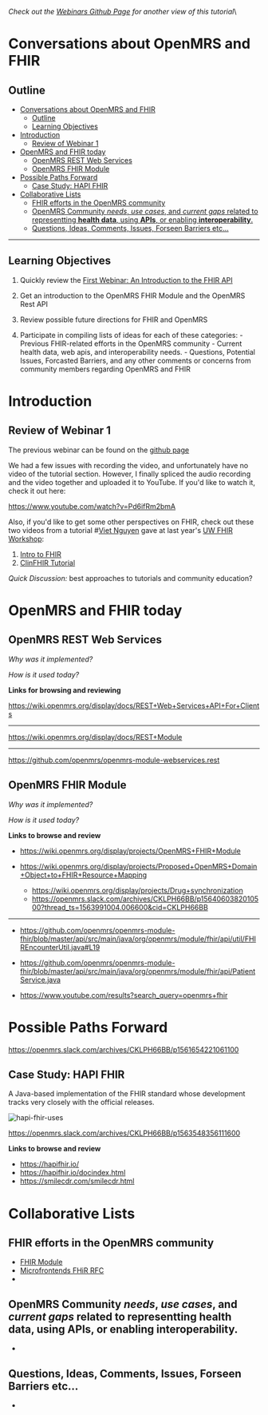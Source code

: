 
*Check out the [Webinars Github Page](https://github.com/uw-fhir/OpenMRS-FHIR-Webinars/tree/master/Webinar-2-OpenMRS-and-FHIR) for another view of this tutorial*\

# Conversations about OpenMRS and FHIR

## Outline
- [Conversations about OpenMRS and FHIR](#conversations-about-openmrs-and-fhir)
  - [Outline](#outline)
  - [Learning Objectives](#learning-objectives)
- [Introduction](#introduction)
  - [Review of Webinar 1](#review-of-webinar-1)
- [OpenMRS and FHIR today](#openmrs-and-fhir-today)
  - [OpenMRS REST Web Services](#openmrs-rest-web-services)
  - [OpenMRS FHIR Module](#openmrs-fhir-module)
- [Possible Paths Forward](#possible-paths-forward)
  - [Case Study: HAPI FHIR](#case-study-hapi-fhir)
- [Collaborative Lists](#collaborative-lists)
  - [FHIR efforts in the OpenMRS community](#fhir-efforts-in-the-openmrs-community)
  - [OpenMRS Community *needs*, *use cases*, and *current gaps* related to representting **health data**, using **APIs**, or enabling **interoperability**.](#openmrs-community-needs-use-cases-and-current-gaps-related-to-representting-health-data-using-apis-or-enabling-interoperability)
  - [Questions, Ideas, Comments, Issues, Forseen Barriers etc...](#questions-ideas-comments-issues-forseen-barriers-etc)

---

## Learning Objectives

1. Quickly review the [First Webinar: An Introduction to the FHIR API](../Webinar-1-Intro-to-FHIR)
  
2. Get an introduction to the OpenMRS FHIR Module and the OpenMRS Rest API

3. Review possible future directions for FHIR and OpenMRS

4. Participate in compiling lists of ideas for each of these categories:
        - Previous FHIR-related efforts in the OpenMRS community
        - Current health data, web apis, and interoperability needs.
        - Questions, Potential Issues, Forcasted Barriers, and any other comments or concerns from community members regarding OpenMRS and FHIR


# Introduction

## Review of Webinar 1

The previous webinar can be found on the [github page](https://github.com/uw-fhir/OpenMRS-FHIR-Webinars/tree/master/Webinar-1-Intro-to-FHIR)

We had a few issues with recording the video, and unfortunately have no video of the tutorial section. However, I finally spliced the audio recording and the video together and uploaded it to YouTube. If you'd like to watch it, check it out here: 

https://www.youtube.com/watch?v=Pd6ifRm2bmA

Also, if you'd like to get some other perspectives on FHIR, check out these two videos from a tutorial #[Viet Nguyen](https://www.linkedin.com/in/vietnguyenmd/) gave at last year's [UW FHIR Workshop](https://uwfhir.org/tutorials/):

1. [Intro to FHIR](https://vimeo.com/296068669)
2. [ClinFHIR Tutorial](https://vimeo.com/296069454)

*Quick Discussion:* best approaches to tutorials and community education?

# OpenMRS and FHIR today

## OpenMRS REST Web Services

*Why was it implemented?*

*How is it used today?*

**Links for browsing and reviewing**

https://wiki.openmrs.org/display/docs/REST+Web+Services+API+For+Clients

---

https://wiki.openmrs.org/display/docs/REST+Module

---

https://github.com/openmrs/openmrs-module-webservices.rest

## OpenMRS FHIR Module

*Why was it implemented?*

*How is it used today?*

**Links to browse and review**

- https://wiki.openmrs.org/display/projects/OpenMRS+FHIR+Module

- https://wiki.openmrs.org/display/projects/Proposed+OpenMRS+Domain+Object+to+FHIR+Resource+Mapping
  - https://wiki.openmrs.org/display/projects/Drug+synchronization
  - https://openmrs.slack.com/archives/CKLPH66BB/p1564060382010500?thread_ts=1563991004.006600&cid=CKLPH66BB

---

- https://github.com/openmrs/openmrs-module-fhir/blob/master/api/src/main/java/org/openmrs/module/fhir/api/util/FHIREncounterUtil.java#L19

- https://github.com/openmrs/openmrs-module-fhir/blob/master/api/src/main/java/org/openmrs/module/fhir/api/PatientService.java

-  https://www.youtube.com/results?search_query=openmrs+fhir


# Possible Paths Forward 
https://openmrs.slack.com/archives/CKLPH66BB/p1561654221061100

## Case Study: HAPI FHIR
A Java-based implementation of the FHIR standard whose development tracks very closely with the official releases. 

![hapi-fhir-uses](https://github.com/uw-fhir/OpenMRS-FHIR-Webinars/raw/master/Webinar-2-OpenMRS-and-FHIR/hapiusage.png)

https://openmrs.slack.com/archives/CKLPH66BB/p1563548356111600

**Links to browse and review**
- https://hapifhir.io/
- https://hapifhir.io/docindex.html
- https://smilecdr.com/smilecdr.html
  
# Collaborative Lists 

## FHIR efforts in the OpenMRS community
- [FHIR Module](#openmrs-fhir-module)
- [Microfrontends FHiR RFC](https://github.com/openmrs/openmrs-rfc-frontend/pull/13)
- 
## OpenMRS Community *needs*, *use cases*, and *current gaps* related to representting **health data**, using **APIs**, or enabling **interoperability**.
- &nbsp;
  

## Questions, Ideas, Comments, Issues, Forseen Barriers etc...
- &nbsp;
